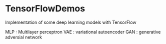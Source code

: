 # TensorFlowDemos
Implementation of some deep learning models with TensorFlow

MLP : Multilayer perceptron
VAE : variational autoencoder
GAN : generative adversial network
